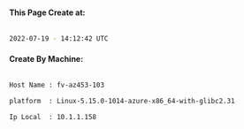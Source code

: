 
   
#### This Page Create at:

```bash

2022-07-19 - 14:12:42 UTC

```

#### Create By Machine:

```bash

Host Name : fv-az453-103

platform  : Linux-5.15.0-1014-azure-x86_64-with-glibc2.31

Ip Local  : 10.1.1.158

```

